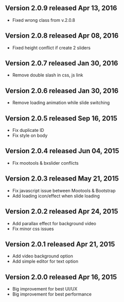 ## Version 2.0.9 released Apr 13, 2016

* Fixed wrong class from v.2.0.8

## Version 2.0.8 released Apr 08, 2016

* Fixed height conflict if create 2 sliders

## Version 2.0.7 released Jan 30, 2016

* Remove double slash in css, js link

## Version 2.0.6 released Jan 30, 2016

* Remove loading animation while slide switching

## Version 2.0.5 released Sep 16, 2015

* Fix duplicate ID
* Fix style on body

## Version 2.0.4 released Jun 04, 2015

* Fix mootools & bxslider conflicts

## Version 2.0.3 released May 21, 2015

* Fix javascript issue between Mootools & Bootstrap 
* Add loading icon/effect when slide loading

## Version 2.0.2 released Apr 24, 2015

* Add parallax effect for background video
* Fix minor css issues

## Version 2.0.1 released Apr 21, 2015

* Add video background option 
* Add simple editor for text option

## Version 2.0.0 released Apr 16, 2015

* Big improvement for best UI/UX 
* Big improvement for best performance 